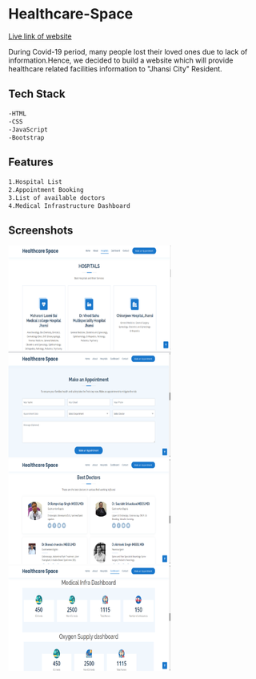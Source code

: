 # Healthcare-Space

[Live link of website](https://shyamjitripathi.github.io/Healthcare-Space/)<br>

During Covid-19 period, many people lost their loved ones due to lack of information.Hence, we decided to build a website which will provide healthcare related facilities information to "Jhansi City" Resident.<br>

## Tech Stack
```
-HTML  
-CSS
-JavaScript
-Bootstrap
```

## Features 
```
1.Hospital List 
2.Appointment Booking
3.List of available doctors
4.Medical Infrastructure Dashboard
```

## Screenshots
<p float="left">
  <img src="Readme_File_assets/List_Hospital.png" alt="Hospital_list_screenshot" style="height: 210px; width:325px;"/>
  <img src="Readme_File_assets/Appointment.png" alt="Appointment_screenshot" style="height: 210px; width:325px;"/>
  <img src="Readme_File_assets/List_of_Doctors.png" alt="Doctor_list_screenshot" style="height: 210px; width:325px;"/>
  <img src="Readme_File_assets/Medical_Infra_Dashboard.png" alt="medical_infra_dashboard_screenshot" style="height: 210px; width:325px;"/>
</p>


